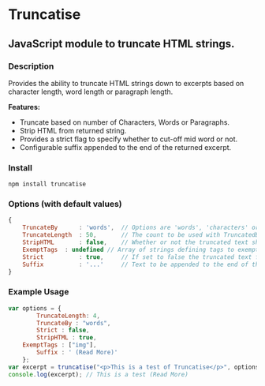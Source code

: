 # Truncatise
## JavaScript module to truncate HTML strings.

### Description
Provides the ability to truncate HTML strings down to excerpts based on character length, word length or paragraph length.

**Features:**
*	Truncate based on number of Characters, Words or Paragraphs.
*	Strip HTML from returned string.
*	Provides a strict flag to specify whether to cut-off mid word or not.
*	Configurable suffix appended to the end of the returned excerpt.

### Install
	npm install truncatise

### Options (with default values)

```javascript
{
	TruncateBy 		: 'words',  // Options are 'words', 'characters' or 'paragraphs'
	TruncateLength	: 50,    	// The count to be used with TruncatedBy
    StripHTML		: false,    // Whether or not the truncated text should contain HTML tags
    ExemptTags  : undefined // Array of strings defining tags to exempt from HTML stripping
    Strict 			: true,     // If set to false the truncated text finish at the end of the word
    Suffix 			: '...'     // Text to be appended to the end of the truncated text
}
```

### Example Usage

```javascript
var options = {
		TruncateLength: 4, 
		TruncateBy : "words", 
		Strict : false, 
		StripHTML : true,
    ExemptTags : ["img"],
		Suffix : ' (Read More)'
	};
var excerpt = truncatise("<p>This is a test of Truncatise</p>", options);
console.log(excerpt); // This is a test (Read More)

```